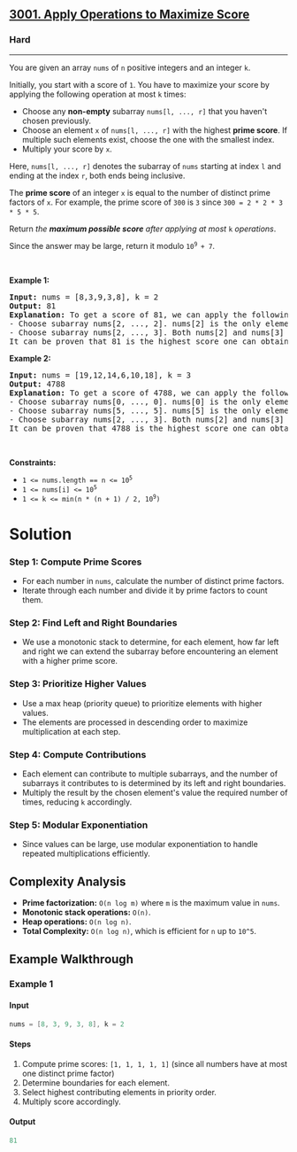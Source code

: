 <h2><a href="https://leetcode.com/problems/apply-operations-to-maximize-score">3001. Apply Operations to Maximize Score</a></h2><h3>Hard</h3><hr><p>You are given an array <code>nums</code> of <code>n</code> positive integers and an integer <code>k</code>.</p>

<p>Initially, you start with a score of <code>1</code>. You have to maximize your score by applying the following operation at most <code>k</code> times:</p>

<ul>
	<li>Choose any <strong>non-empty</strong> subarray <code>nums[l, ..., r]</code> that you haven&#39;t chosen previously.</li>
	<li>Choose an element <code>x</code> of <code>nums[l, ..., r]</code> with the highest <strong>prime score</strong>. If multiple such elements exist, choose the one with the smallest index.</li>
	<li>Multiply your score by <code>x</code>.</li>
</ul>

<p>Here, <code>nums[l, ..., r]</code> denotes the subarray of <code>nums</code> starting at index <code>l</code> and ending at the index <code>r</code>, both ends being inclusive.</p>

<p>The <strong>prime score</strong> of an integer <code>x</code> is equal to the number of distinct prime factors of <code>x</code>. For example, the prime score of <code>300</code> is <code>3</code> since <code>300 = 2 * 2 * 3 * 5 * 5</code>.</p>

<p>Return <em>the <strong>maximum possible score</strong> after applying at most </em><code>k</code><em> operations</em>.</p>

<p>Since the answer may be large, return it modulo <code>10<sup>9 </sup>+ 7</code>.</p>

<p>&nbsp;</p>
<p><strong class="example">Example 1:</strong></p>

<pre>
<strong>Input:</strong> nums = [8,3,9,3,8], k = 2
<strong>Output:</strong> 81
<strong>Explanation:</strong> To get a score of 81, we can apply the following operations:
- Choose subarray nums[2, ..., 2]. nums[2] is the only element in this subarray. Hence, we multiply the score by nums[2]. The score becomes 1 * 9 = 9.
- Choose subarray nums[2, ..., 3]. Both nums[2] and nums[3] have a prime score of 1, but nums[2] has the smaller index. Hence, we multiply the score by nums[2]. The score becomes 9 * 9 = 81.
It can be proven that 81 is the highest score one can obtain.</pre>

<p><strong class="example">Example 2:</strong></p>

<pre>
<strong>Input:</strong> nums = [19,12,14,6,10,18], k = 3
<strong>Output:</strong> 4788
<strong>Explanation:</strong> To get a score of 4788, we can apply the following operations: 
- Choose subarray nums[0, ..., 0]. nums[0] is the only element in this subarray. Hence, we multiply the score by nums[0]. The score becomes 1 * 19 = 19.
- Choose subarray nums[5, ..., 5]. nums[5] is the only element in this subarray. Hence, we multiply the score by nums[5]. The score becomes 19 * 18 = 342.
- Choose subarray nums[2, ..., 3]. Both nums[2] and nums[3] have a prime score of 2, but nums[2] has the smaller index. Hence, we multipy the score by nums[2]. The score becomes 342 * 14 = 4788.
It can be proven that 4788 is the highest score one can obtain.
</pre>

<p>&nbsp;</p>
<p><strong>Constraints:</strong></p>

<ul>
	<li><code>1 &lt;= nums.length == n &lt;= 10<sup>5</sup></code></li>
	<li><code>1 &lt;= nums[i] &lt;= 10<sup>5</sup></code></li>
	<li><code>1 &lt;= k &lt;= min(n * (n + 1) / 2, 10<sup>9</sup>)</code></li>
</ul>

# Solution

### Step 1: Compute Prime Scores
- For each number in `nums`, calculate the number of distinct prime factors.
- Iterate through each number and divide it by prime factors to count them.

### Step 2: Find Left and Right Boundaries
- We use a monotonic stack to determine, for each element, how far left and right we can extend the subarray before encountering an element with a higher prime score.

### Step 3: Prioritize Higher Values
- Use a max heap (priority queue) to prioritize elements with higher values.
- The elements are processed in descending order to maximize multiplication at each step.

### Step 4: Compute Contributions
- Each element can contribute to multiple subarrays, and the number of subarrays it contributes to is determined by its left and right boundaries.
- Multiply the result by the chosen element's value the required number of times, reducing `k` accordingly.

### Step 5: Modular Exponentiation
- Since values can be large, use modular exponentiation to handle repeated multiplications efficiently.

## Complexity Analysis
- **Prime factorization:** `O(n log m)` where `m` is the maximum value in `nums`.
- **Monotonic stack operations:** `O(n)`.
- **Heap operations:** `O(n log n)`.
- **Total Complexity:** `O(n log n)`, which is efficient for `n` up to `10^5`.

## Example Walkthrough
### Example 1
#### Input
```cpp
nums = [8, 3, 9, 3, 8], k = 2
```
#### Steps
1. Compute prime scores: `[1, 1, 1, 1, 1]` (since all numbers have at most one distinct prime factor)
2. Determine boundaries for each element.
3. Select highest contributing elements in priority order.
4. Multiply score accordingly.

#### Output
```cpp
81
```


